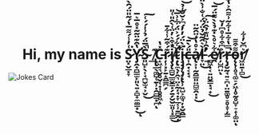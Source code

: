 <h1 align=center> Hi, my name is S̷̤͓̬̲͓̞͑̓̾́͌̅̔́͂̎̈́̑̀̍͘͝Y̴̡̛̭̟̪͇̫̙͈̖͍̝̻̟̼̼̳͙̔̑͊̈̃͂̽̊̅͛̅͜ͅS̴͈̺̙̖͎̘̪̬̫̘͕̬̀̅̈́̉͗̍́́͑̚̚͜͠_̸̢̢̲̖͚̺̜̱̹̣̯̻͇͙̪͊ͅC̵̝͖̘͉̮̥̮̜̟͎̥̥͖̽̔ͅŗ̷̹͓̙̱̝̯͇̪̗͊́͒̃̾͋̄i̸̡̧̨̻̮̲̫̬͇͓̗̱̗̮̮̫͈̜͓̳̒͒͛̓̈͑̀̂̎͑̎̚͜ṭ̴̢̛̼̖̦̭͉̤̝̰̦̘̣̞̲͔̹̱̻̭̦̌͋́́͐̈́͋͗̅̕͝i̵̧̡̡̨̡̨̢̹͍̺͕͚̘̦͙̮̭̳͐̀̈́̓̓́͆͐̆̆͑̉͘͝͝͠c̶͎̯̣͔̣̘̎́̀̄͝a̸̢͕͎̰̯̳͈̤̻̫̭̣͓͐̊̔͑̈̑͂̈͜l̶̞̤̀͛̂̃̌̉̈́̈́͑̐͗̀̈́̕̕͜͝_̷̻͖̣͔͍̤̬͇͓̘̟̉̑͗̃̎͊̉̂̈͐͜͠ḙ̸͋͛̊̀̇͊̉̀̀͌̈́̅͘͘͝ŗ̷̺̪̤͐͆͒͋̊͆̓̌ͅr̶̨̡̬̰̘͍̠̪̩̤̱͚̥̠̥̝̞̦̳̿̔͋̅̍͋̃͗͌̑͐̔͊̓͛̅̈́͘͝͝͠ǫ̴̨̜̥͉͚̠̗͖̩̥̰̥̺̞̠̝̹͚̤͌͒͌̕ͅr̸̛͖͈̱͎̻͛͆̌̓͋͜  </h1>

<img src="https://readme-jokes.vercel.app/api" alt="Jokes Card" />

<!--
**AnimeUsernameHere/AnimeUsernameHere** is a ✨ _special_ ✨ repository because its `README.md` (this file) appears on your GitHub profile.

Here are some ideas to get you started:

- 🔭 I’m currently working on ...
- 🌱 I’m currently learning ...
- 👯 I’m looking to collaborate on ...
- 🤔 I’m looking for help with ...
- 💬 Ask me about ...
- 📫 How to reach me: ...
- 😄 Pronouns: ...
- ⚡ Fun fact: ...
-->
